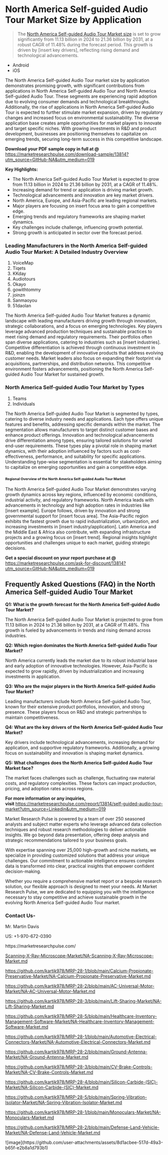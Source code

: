 <h1>North America Self-guided Audio Tour Market&nbsp;Size by Application</h1><blockquote><p>The <a href="https://marketresearchpulse.com/download-sample/13814?utm_source=GitHub-NA&amp;utm_medium=019">North America Self-guided Audio Tour Market size</a> is set to grow significantly from 11.13 billion in 2024 to 21.36 billion by 2031, at a robust CAGR of 11.48% during the forecast period. This growth is driven by [insert key drivers], reflecting rising demand and technological advancements.</p></blockquote><ul><li>Android<li> iOS</li></ul><p>The North America Self-guided Audio Tour market size by application demonstrates promising growth, with significant contributions from applications in North America Self-guided Audio Tour and North America Self-guided Audio Tour. These segments are experiencing rapid adoption due to evolving consumer demands and technological breakthroughs. Additionally, the rise of applications in North America Self-guided Audio Tour is expected to further stimulate market expansion, driven by regulatory changes and increased focus on environmental sustainability. The diverse application base creates ample opportunities for market players to innovate and target specific niches. With growing investments in R&D and product development, businesses are positioning themselves to capitalize on emerging trends, securing long-term success in this competitive landscape.</p><p><strong>Download your PDF sample copy in full at @ </strong><a href="https://marketresearchpulse.com/download-sample/13814?utm_source=GitHub-NA&amp;utm_medium=019">https://marketresearchpulse.com/download-sample/13814?utm_source=GitHub-NA&amp;utm_medium=019</a></p><p><strong>Key Highlights: </strong></p><ul><li>The North America Self-guided Audio Tour Market is expected to grow from 11.13 billion in 2024 to 21.36 billion by 2031, at a CAGR of 11.48%.</li><li>Increasing demand for trend or application is driving market growth.</li><li>Technological advancements and innovation are key market drivers.</li><li>North America, Europe, and Asia-Pacific are leading regional markets.</li><li>Major players are focusing on insert focus area to gain a competitive edge.</li><li>Emerging trends and regulatory frameworks are shaping market dynamics.</li><li>Key challenges include challenge, influencing growth potential.</li><li>Strong growth is anticipated in sector over the forecast period.</li></ul><h3>Leading Manufacturers in the North America Self-guided Audio Tour Market: A Detailed Industry Overview</h3><ol><li>VoiceMap</li><li>Tiqets</li><li>KKday</li><li>Audiotours</li><li>Okayo</li><li>gowithtommy</li><li>joinzn</li><li>Sanmaoyou</li><li>51daolan</li></ol><div class="flex max-w-full flex-col flex-grow"><div class="min-h-8 text-message flex w-full flex-col items-end gap-2 whitespace-normal break-words [.text-message+&amp;]:mt-5" dir="auto" data-message-author-role="assistant" data-message-id="fd8432e4-4910-450d-b182-61b7bfb0a01f" data-message-model-slug="gpt-4o"><div class="flex w-full flex-col gap-1 empty:hidden first:pt-[3px]"><div class="markdown prose w-full break-words dark:prose-invert light"><p>The North America Self-guided Audio Tour Market features a dynamic landscape with leading manufacturers driving growth through innovation, strategic collaborations, and a focus on emerging technologies. Key players leverage advanced production techniques and sustainable practices to meet rising demand and regulatory requirements. Their portfolios often span diverse applications, catering to industries such as [insert industries]. Competitive differentiation is achieved through continuous investment in R&amp;D, enabling the development of innovative products that address evolving customer needs. Market leaders also focus on expanding their footprint via acquisitions, partnerships, and distribution networks. This competitive environment fosters advancements, positioning the North America Self-guided Audio Tour Market for sustained growth.</p></div></div></div></div><h3>North America Self-guided Audio Tour Market by Types</h3><ol><li>Teams<li> Individuals</li></ol><div class="flex max-w-full flex-col flex-grow"><div class="min-h-8 text-message flex w-full flex-col items-end gap-2 whitespace-normal break-words [.text-message+&amp;]:mt-5" dir="auto" data-message-author-role="assistant" data-message-id="084470be-0bb7-4664-bddf-5156b4f41249" data-message-model-slug="gpt-4o-mini"><div class="flex w-full flex-col gap-1 empty:hidden first:pt-[3px]"><div class="markdown prose w-full break-words dark:prose-invert light"><p>The North America Self-guided Audio Tour Market is segmented by types, catering to diverse industry needs and applications. Each type offers unique features and benefits, addressing specific demands within the market. The segmentation allows manufacturers to target distinct customer bases and enhance product offerings. Innovation and technological advancements drive differentiation among types, ensuring tailored solutions for varied end-user requirements. These types play a pivotal role in shaping market dynamics, with their adoption influenced by factors such as cost-effectiveness, performance, and suitability for specific applications. Understanding type-wise segmentation is essential for stakeholders aiming to capitalize on emerging opportunities and gain a competitive edge.</p></div></div></div></div><h3><span style="font-size: 11px;">Regional Overview of the North America Self-guided Audio Tour Market</span></h3><div class="flex max-w-full flex-col flex-grow"><div class="min-h-8 text-message flex w-full flex-col items-end gap-2 whitespace-normal break-words [.text-message+&amp;]:mt-5" dir="auto" data-message-author-role="assistant" data-message-id="e9038762-ce64-4e30-91c9-9bd413514231" data-message-model-slug="gpt-4o-mini"><div class="flex w-full flex-col gap-1 empty:hidden first:pt-[3px]"><div class="markdown prose w-full break-words dark:prose-invert light"><p>The North America Self-guided Audio Tour Market demonstrates varying growth dynamics across key regions, influenced by economic conditions, industrial activity, and regulatory frameworks. North America leads with advancements in technology and high adoption rates in industries like [insert example]. Europe follows, driven by innovation and strong governmental support for [insert focus area]. The Asia-Pacific region exhibits the fastest growth due to rapid industrialization, urbanization, and increasing investments in [insert industry/application]. Latin America and the Middle East &amp; Africa also contribute, with expanding infrastructure projects and a growing focus on [insert trend]. Regional insights highlight opportunities and challenges unique to each market, guiding strategic decisions.</p></div></div></div></div><p><strong>Get a special discount on your report purchase at @ </strong><a href="https://marketresearchpulse.com/ask-for-discount/13814?utm_source=GitHub-NA&amp;utm_medium=019">https://marketresearchpulse.com/ask-for-discount/13814?utm_source=GitHub-NA&amp;utm_medium=019</a></p><h2>Frequently Asked Questions (FAQ) in the North America Self-guided Audio Tour Market</h2><p><strong>Q1: What is the growth forecast for the North America Self-guided Audio Tour Market?</strong></p><p>The North America Self-guided Audio Tour Market is projected to grow from 11.13 billion in 2024 to 21.36 billion by 2031, at a CAGR of 11.48%. This growth is fueled by advancements in trends and rising demand across industries.</p><p><strong>Q2: Which region dominates the North America Self-guided Audio Tour Market?</strong></p><p>North America currently leads the market due to its robust industrial base and early adoption of innovative technologies. However, Asia-Pacific is expected to grow rapidly, driven by industrialization and increasing investments in application.</p><p><strong>Q3: Who are the major players in the North America Self-guided Audio Tour Market?</strong></p><p>Leading manufacturers include North America Self-guided Audio Tour, known for their extensive product portfolios, innovation, and strong presence. These players focus on R&amp;D and strategic partnerships to maintain competitiveness.</p><p><strong>Q4: What are the key drivers of the North America Self-guided Audio Tour Market?</strong></p><p>Key drivers include technological advancements, increasing demand for application, and supportive regulatory frameworks. Additionally, a growing focus on sustainability and innovation is shaping market dynamics.</p><p><strong>Q5: What challenges does the North America Self-guided Audio Tour Market face?</strong></p><p>The market faces challenges such as challenge, fluctuating raw material costs, and regulatory complexities. These factors can impact production, pricing, and adoption rates across regions.</p><p><strong>For more information or any inquiries, visit&nbsp;</strong><a href="https://marketresearchpulse.com/report/13814/self-guided-audio-tour-market?utm_source=Linkedin&utm_medium=019">https://marketresearchpulse.com/report/13814/self-guided-audio-tour-market?utm_source=Linkedin&utm_medium=019</a></p><p>Market Research Pulse is powered by a team of over 250 seasoned analysts and subject matter experts who leverage advanced data collection techniques and robust research methodologies to deliver actionable insights. We go beyond data presentation, offering deep analysis and strategic recommendations tailored to your business goals.</p><p>With expertise spanning over 25,000 high-growth and niche markets, we specialize in providing customized solutions that address your unique challenges. Our commitment to actionable intelligence ensures complex data is transformed into clear, practical insights that empower confident decision-making.</p><p>Whether you require a comprehensive market report or a bespoke research solution, our flexible approach is designed to meet your needs. At Market Research Pulse, we are dedicated to equipping you with the intelligence necessary to stay competitive and achieve sustainable growth in the evolving North America Self-guided Audio Tour market.</p><h3><strong>Contact Us-</strong></h3><p>Mr. Martin Davis</p><p>US: +1-970-672-0390</p><p>https://marketresearchpulse.com/</p><p><a href="Scanning-X-Ray-Microscope-Market/NA-Scanning-X-Ray-Microscope-Market.md">Scanning-X-Ray-Microscope-Market/NA-Scanning-X-Ray-Microscope-Market.md</a></p><p><a href="https://github.com/kartik978/MRP-28-1/blob/main/Calcium-Propionate-Preservative-Market/NA-Calcium-Propionate-Preservative-Market.md">https://github.com/kartik978/MRP-28-1/blob/main/Calcium-Propionate-Preservative-Market/NA-Calcium-Propionate-Preservative-Market.md</a></p><p><a href="https://github.com/kartik978/MRP-28-2/blob/main/AC-Universal-Motor-Market/NA-AC-Universal-Motor-Market.md">https://github.com/kartik978/MRP-28-2/blob/main/AC-Universal-Motor-Market/NA-AC-Universal-Motor-Market.md</a></p><p><a href="https://github.com/kartik978/MRP-28-3/blob/main/Lift-Sharing-Market/NA-Lift-Sharing-Market.md">https://github.com/kartik978/MRP-28-3/blob/main/Lift-Sharing-Market/NA-Lift-Sharing-Market.md</a></p><p><a href="https://github.com/kartik978/MRP-28-5/blob/main/Healthcare-Inventory-Management-Software-Market/NA-Healthcare-Inventory-Management-Software-Market.md">https://github.com/kartik978/MRP-28-5/blob/main/Healthcare-Inventory-Management-Software-Market/NA-Healthcare-Inventory-Management-Software-Market.md</a></p><p><a href="https://github.com/kartik978/MRP-28-1/blob/main/Automotive-Electrical-Connectors-Market/NA-Automotive-Electrical-Connectors-Market.md">https://github.com/kartik978/MRP-28-1/blob/main/Automotive-Electrical-Connectors-Market/NA-Automotive-Electrical-Connectors-Market.md</a></p><p><a href="https://github.com/kartik978/MRP-28-2/blob/main/Ground-Antenna-Market/NA-Ground-Antenna-Market.md">https://github.com/kartik978/MRP-28-2/blob/main/Ground-Antenna-Market/NA-Ground-Antenna-Market.md</a></p><p><a href="https://github.com/kartik978/MRP-28-3/blob/main/CV-Brake-Controls-Market/NA-CV-Brake-Controls-Market.md">https://github.com/kartik978/MRP-28-3/blob/main/CV-Brake-Controls-Market/NA-CV-Brake-Controls-Market.md</a></p><p><a href="https://github.com/kartik978/MRP-28-4/blob/main/Silicon-Carbide-(SIC)-Market/NA-Silicon-Carbide-(SIC)-Market.md">https://github.com/kartik978/MRP-28-4/blob/main/Silicon-Carbide-(SIC)-Market/NA-Silicon-Carbide-(SIC)-Market.md</a></p><p><a href="https://github.com/kartik978/MRP-28-5/blob/main/Spring-Vibration-Isolator-Market/NA-Spring-Vibration-Isolator-Market.md">https://github.com/kartik978/MRP-28-5/blob/main/Spring-Vibration-Isolator-Market/NA-Spring-Vibration-Isolator-Market.md</a></p><p><a href="https://github.com/kartik978/MRP-28-1/blob/main/Monoculars-Market/NA-Monoculars-Market.md">https://github.com/kartik978/MRP-28-1/blob/main/Monoculars-Market/NA-Monoculars-Market.md</a></p><p><a href="https://github.com/kartik978/MRP-28-2/blob/main/Defense-Land-Vehicle-Market/NA-Defense-Land-Vehicle-Market.md">https://github.com/kartik978/MRP-28-2/blob/main/Defense-Land-Vehicle-Market/NA-Defense-Land-Vehicle-Market.md</a></p>
![image](https://github.com/user-attachments/assets/8d1acbee-517d-49a3-b65f-e2b8a1d793b1)
